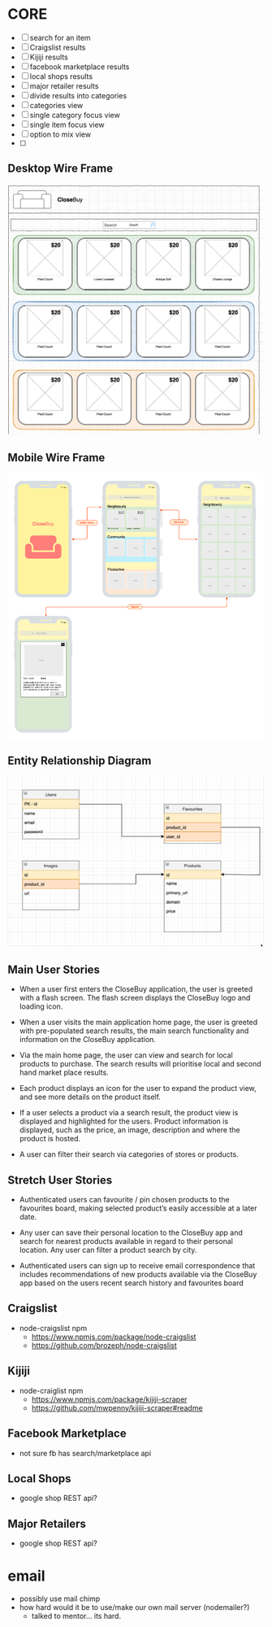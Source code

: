 # CORE 
   - [ ] search for an item
   - [ ] Craigslist results
   - [ ] Kijiji results
   - [ ] facebook marketplace results
   - [ ] local shops results
   - [ ] major retailer results
   - [ ] divide results into categories
   - [ ] categories view
   - [ ] single category focus view
   - [ ] single item focus view
   - [ ] option to mix view
   - [ ] 

## Desktop Wire Frame
![desktop wireframe](https://github.com/kgrayallday/closebuy/blob/development/Planning/wire-desktop.png?raw=true)

## Mobile Wire Frame
![mobile wireframe](https://github.com/kgrayallday/closebuy/blob/development/Planning/wire-mobile.png?raw=true)

## Entity Relationship Diagram 
![ERD](https://github.com/kgrayallday/closebuy/blob/development/Planning/ERD-10.22.21.png?raw=true)

## Main User Stories

- When a user first enters the CloseBuy application, the user is greeted with a flash screen. The flash screen displays the CloseBuy logo and loading icon.

- When a user visits the main application home page, the user is greeted with pre-populated search results, the main search functionality and information on the CloseBuy application.

- Via the main home page, the user can view and search for local products to purchase. The search results will prioritise local and second hand market place results.

- Each product displays an icon for the user to expand the product view, and see more details on the product itself.

- If a user selects a product via a search result, the product view is displayed and highlighted for the users. Product information is displayed, such as the price, an image, description and where the product is hosted. 

- A user can filter their search via categories of stores or products.

## Stretch User Stories 

- Authenticated users can favourite / pin chosen products to the favourites board, making selected product’s easily accessible at a later date. 

- Any user can save their personal location to the CloseBuy app and search for nearest products available in regard to their personal location. Any user can filter a product search by city.

- Authenticated users can sign up to receive email correspondence that includes recommendations of new products available via the CloseBuy app based on the users recent search history and favourites board 

## Craigslist
 - node-craigslist npm
   - https://www.npmjs.com/package/node-craigslist
   - https://github.com/brozeph/node-craigslist

## Kijiji
 - node-craiglist npm
   - https://www.npmjs.com/package/kijiji-scraper
   - https://github.com/mwpenny/kijiji-scraper#readme

## Facebook Marketplace
   - not sure fb has search/marketplace api

## Local Shops
   - google shop REST api?

## Major Retailers
 - google shop REST api? 

# email
 - possibly use mail chimp
 - how hard would it be to use/make our own mail server (nodemailer?)
   - talked to mentor... its hard.
